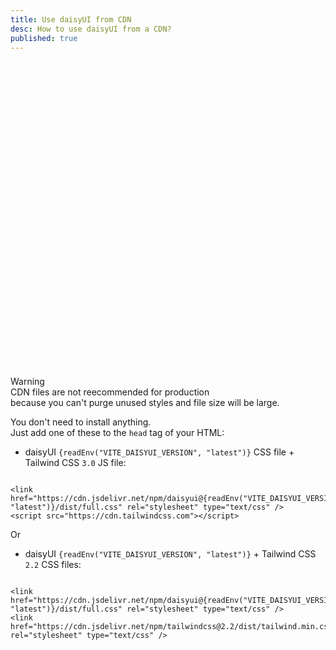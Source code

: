 ```yaml
---
title: Use daisyUI from CDN
desc: How to use daisyUI from a CDN?
published: true
---
```


<script>
  import { readEnv } from "$lib/util"
  import InstallTabs from "@components/InstallTabs.svelte"
</script>

<InstallTabs />

<div class="max-w-3xl alert alert-warning">
  <div class="items-center flex-1 gap-4">
    <svg xmlns="http://www.w3.org/2000/svg" fill="none" viewBox="0 0 24 24" class="w-6 h-6 mx-4 stroke-current"><path stroke-linecap="round" stroke-linejoin="round" stroke-width="2" d="M12 9v2m0 4h.01m-6.938 4h13.856c1.54 0 2.502-1.667 1.732-3L13.732 4c-.77-1.333-2.694-1.333-3.464 0L3.34 16c-.77 1.333.192 3 1.732 3z"></path></svg>
    <div>
      <div class="font-bold">
        Warning
      </div>
      <div class="text-sm">
        CDN files are not reecommended for production <br/>because you can't purge unused styles and file size will be large.
      </div>
    </div>
  </div>
</div>

You don't need to install anything.  
Just add one of these to the `head` tag of your HTML:

- daisyUI <code>{readEnv("VITE_DAISYUI_VERSION", "latest")}</code> CSS file + Tailwind CSS <code>3.0</code> JS file:

<pre class="language-html"><code class="language-html">
<span class="token tag"><span class="token tag"><span class="token punctuation">&lt;</span>link</span> <span class="token attr-name">href</span><span class="token attr-value"><span class="token punctuation attr-equals">=</span><span class="token punctuation">"</span>https://cdn.jsdelivr.net/npm/daisyui@{readEnv("VITE_DAISYUI_VERSION", "latest")}/dist/full.css<span class="token punctuation">"</span></span> <span class="token attr-name">rel</span><span class="token attr-value"><span class="token punctuation attr-equals">=</span><span class="token punctuation">"</span>stylesheet<span class="token punctuation">"</span></span> <span class="token attr-name">type</span><span class="token attr-value"><span class="token punctuation attr-equals">=</span><span class="token punctuation">"</span>text/css<span class="token punctuation">"</span></span> <span class="token punctuation">/&gt;</span></span>
<span class="token tag"><span class="token tag"><span class="token punctuation">&lt;</span>script</span> <span class="token attr-name">src</span><span class="token attr-value"><span class="token punctuation attr-equals">=</span><span class="token punctuation">"</span>https://cdn.tailwindcss.com<span class="token punctuation">"</span></span><span class="token punctuation">&gt;</span></span><span class="token script"></span><span class="token tag"><span class="token tag"><span class="token punctuation">&lt;/</span>script</span><span class="token punctuation">&gt;</span></span>
</code></pre>

<div class="w-full max-w-3xl divider">Or</div>

- daisyUI <code>{readEnv("VITE_DAISYUI_VERSION", "latest")}</code> + Tailwind CSS <code>2.2</code> CSS files:

<pre class="language-html"><code class="language-html">
<span class="token tag"><span class="token tag"><span class="token punctuation">&lt;</span>link</span> <span class="token attr-name">href</span><span class="token attr-value"><span class="token punctuation attr-equals">=</span><span class="token punctuation">"</span>https://cdn.jsdelivr.net/npm/daisyui@{readEnv("VITE_DAISYUI_VERSION", "latest")}/dist/full.css<span class="token punctuation">"</span></span> <span class="token attr-name">rel</span><span class="token attr-value"><span class="token punctuation attr-equals">=</span><span class="token punctuation">"</span>stylesheet<span class="token punctuation">"</span></span> <span class="token attr-name">type</span><span class="token attr-value"><span class="token punctuation attr-equals">=</span><span class="token punctuation">"</span>text/css<span class="token punctuation">"</span></span> <span class="token punctuation">/&gt;</span></span>
<span class="token tag"><span class="token tag"><span class="token punctuation">&lt;</span>link</span> <span class="token attr-name">href</span><span class="token attr-value"><span class="token punctuation attr-equals">=</span><span class="token punctuation">"</span>https://cdn.jsdelivr.net/npm/tailwindcss@2.2/dist/tailwind.min.css<span class="token punctuation">"</span></span> <span class="token attr-name">rel</span><span class="token attr-value"><span class="token punctuation attr-equals">=</span><span class="token punctuation">"</span>stylesheet<span class="token punctuation">"</span></span> <span class="token attr-name">type</span><span class="token attr-value"><span class="token punctuation attr-equals">=</span><span class="token punctuation">"</span>text/css<span class="token punctuation">"</span></span> <span class="token punctuation">/&gt;</span></span>
</code></pre>

